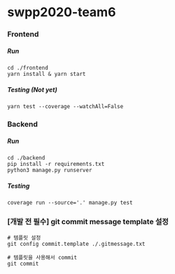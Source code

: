 # swpp2020-team6



### Frontend

##### Run

```shell
cd ./frontend
yarn install & yarn start
```

##### Testing (Not yet)

```shell
yarn test --coverage --watchAll=False
```



### Backend

##### Run

```shell
cd ./backend
pip install -r requirements.txt
python3 manage.py runserver	
```

##### Testing

```shell
coverage run --source='.' manage.py test
```



### [개발 전 필수] git commit message template 설정

```shell
# 템플릿 설정
git config commit.template ./.gitmessage.txt

# 템플릿을 사용해서 commit
git commit 
```

